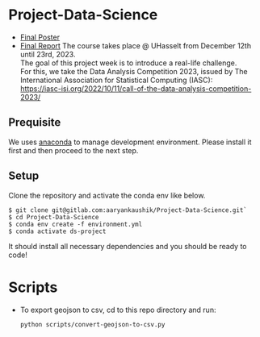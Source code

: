 # Project-Data-Science
- [Final Poster](https://github.com/aaryankaushik/Project-Data-Science/blob/55e443949e1d49ae8280690952470d0ce7bc2cce/Poster.pdf)
- [Final Report](https://github.com/aaryankaushik/Project-Data-Science/blob/0967c940deb32ef7a6f05b28d7e568ed21e7f577/Report.pdf) 
The course takes place @ UHasselt from December 12th until 23rd, 2023.\
The goal of this project week is to introduce a real-life challenge.\
For this, we take the Data Analysis Competition 2023,  issued by The International Association for Statistical Computing (IASC):\
https://iasc-isi.org/2022/10/11/call-of-the-data-analysis-competition-2023/

## Prequisite

We uses [anaconda](https://www.anaconda.com/products/distribution) to manage development environment. Please install it first and then proceed to the next step.

## Setup

Clone the repository and activate the conda env like below.

```
$ git clone git@gitlab.com:aaryankaushik/Project-Data-Science.git`
$ cd Project-Data-Science
$ conda env create -f environment.yml
$ conda activate ds-project
```

It should install all necessary dependencies and you should be ready to code!

# Scripts

- To export geojson to csv, cd to this repo directory and run:
    ```
    python scripts/convert-geojson-to-csv.py
    ```
